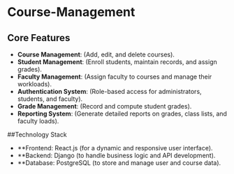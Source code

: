 # Course-Management

## Core Features

- **Course Management**: (Add, edit, and delete courses).
- **Student Management**: (Enroll students, maintain records, and assign grades).
- **Faculty Management**: (Assign faculty to courses and manage their workloads).
- **Authentication System**: (Role-based access for administrators, students, and faculty).
- **Grade Management**: (Record and compute student grades).
- **Reporting System**: (Generate detailed reports on grades, class lists, and faculty loads).

##Technology Stack

- **Frontend: React.js (for a dynamic and responsive user interface).
- **Backend: Django (to handle business logic and API development).
- **Database: PostgreSQL (to store and manage user and course data).

